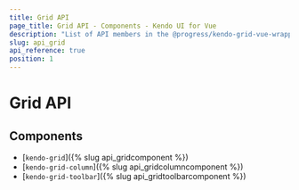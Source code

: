 ```yaml
---
title: Grid API
page_title: Grid API - Components - Kendo UI for Vue
description: "List of API members in the @progress/kendo-grid-vue-wrapper package, part of Kendo UI for Vue."
slug: api_grid
api_reference: true
position: 1
---
```


# Grid API

## Components

* [`kendo-grid`]({% slug api_gridcomponent %})
* [`kendo-grid-column`]({% slug api_gridcolumncomponent %})
* [`kendo-grid-toolbar`]({% slug api_gridtoolbarcomponent %})